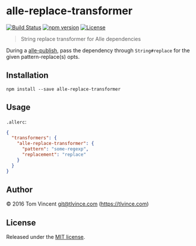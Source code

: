 # alle-replace-transformer

[![Build Status][travis-image]][travis-url]
[![npm version][npm-image]][npm-url]
[![License][license-image]][license-url]

[travis-url]: https://travis-ci.org/tlvince/alle-replace-transformer
[travis-image]: https://img.shields.io/travis/tlvince/alle-replace-transformer.svg
[npm-url]: https://www.npmjs.com/package/alle-replace-transformer
[npm-image]: https://img.shields.io/npm/v/alle-replace-transformer.svg
[license-url]: https://opensource.org/licenses/MIT
[license-image]: https://img.shields.io/npm/l/alle-replace-transformer.svg

> String replace transformer for Alle dependencies

During a [alle-publish][], pass the dependency through `String#replace` for the
given pattern-replace(s) opts.

[alle-publish]: https://github.com/tlvince/alle-publish

## Installation

```shell
npm install --save alle-replace-transformer
```

## Usage

`.allerc`:

```json
{
  "transformers": {
    "alle-replace-transformer": {
      "pattern": "some-regexp",
      "replacement": "replace"
    }
  }
}
```


## Author

© 2016 Tom Vincent <git@tlvince.com> (https://tlvince.com)

## License

Released under the [MIT license](http://tlvince.mit-license.org).
